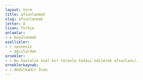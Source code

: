 ```yaml
---
layout: term
title: afsunlanmak
slug: afsunlanmak
letter: A
lisan: Türkçe
anlamlar:
- ► büyülenmek
ozellikler:
- - nesnesiz
  - ağızlardan
ornekler:
- - Bu hastalık özel bir törenle tedavi edilerek afsunlanır.
orneklerkaynak:
- - Abdülkadir İnan
---
```

